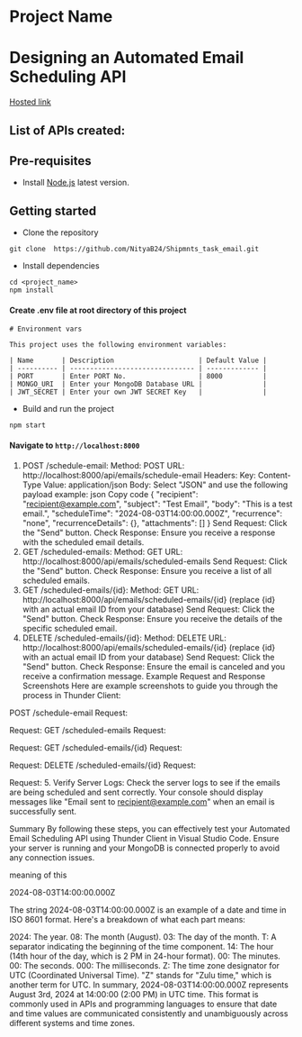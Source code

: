 # Project Name
# Designing an Automated Email Scheduling API

[Hosted link](https://shipmnts-task-email.onrender.com)

## List of APIs created:


## Pre-requisites

- Install [Node.js](https://nodejs.org/en/) latest version.

## Getting started

- Clone the repository

```
git clone  https://github.com/NityaB24/Shipmnts_task_email.git
```

- Install dependencies

```
cd <project_name>
npm install
```

#### Create .env file at root directory of this project

```
# Environment vars

This project uses the following environment variables:

| Name       | Description                     | Default Value |
| ---------- | ------------------------------- | ------------- |
| PORT       | Enter PORT No.                  | 8000          |
| MONGO_URI  | Enter your MongoDB Database URL |               |
| JWT_SECRET | Enter your own JWT SECRET Key   |               |

```

- Build and run the project

```
npm start
```

#### Navigate to `http://localhost:8000`

1. POST /schedule-email:
Method: POST
URL: http://localhost:8000/api/emails/schedule-email
Headers:
Key: Content-Type
Value: application/json
Body: Select "JSON" and use the following payload example:
json
Copy code
{
  "recipient": "recipient@example.com",
  "subject": "Test Email",
  "body": "This is a test email.",
  "scheduleTime": "2024-08-03T14:00:00.000Z",
  "recurrence": "none",
  "recurrenceDetails": {},
  "attachments": []
}
Send Request: Click the "Send" button.
Check Response: Ensure you receive a response with the scheduled email details.
2. GET /scheduled-emails:
Method: GET
URL: http://localhost:8000/api/emails/scheduled-emails
Send Request: Click the "Send" button.
Check Response: Ensure you receive a list of all scheduled emails.
3. GET /scheduled-emails/{id}:
Method: GET
URL: http://localhost:8000/api/emails/scheduled-emails/{id} (replace {id} with an actual email ID from your database)
Send Request: Click the "Send" button.
Check Response: Ensure you receive the details of the specific scheduled email.
4. DELETE /scheduled-emails/{id}:
Method: DELETE
URL: http://localhost:8000/api/emails/scheduled-emails/{id} (replace {id} with an actual email ID from your database)
Send Request: Click the "Send" button.
Check Response: Ensure the email is canceled and you receive a confirmation message.
Example Request and Response Screenshots
Here are example screenshots to guide you through the process in Thunder Client:

POST /schedule-email Request:

Request:
GET /scheduled-emails Request:

Request:
GET /scheduled-emails/{id} Request:

Request:
DELETE /scheduled-emails/{id} Request:

Request:
5. Verify Server Logs:
Check the server logs to see if the emails are being scheduled and sent correctly. Your console should display messages like "Email sent to recipient@example.com" when an email is successfully sent.

Summary
By following these steps, you can effectively test your Automated Email Scheduling API using Thunder Client in Visual Studio Code. Ensure your server is running and your MongoDB is connected properly to avoid any connection issues.

meaning of this

2024-08-03T14:00:00.000Z

The string 2024-08-03T14:00:00.000Z is an example of a date and time in ISO 8601 format. Here's a breakdown of what each part means:

2024: The year.
08: The month (August).
03: The day of the month.
T: A separator indicating the beginning of the time component.
14: The hour (14th hour of the day, which is 2 PM in 24-hour format).
00: The minutes.
00: The seconds.
000: The milliseconds.
Z: The time zone designator for UTC (Coordinated Universal Time). "Z" stands for "Zulu time," which is another term for UTC.
In summary, 2024-08-03T14:00:00.000Z represents August 3rd, 2024 at 14:00:00 (2:00 PM) in UTC time. This format is commonly used in APIs and programming languages to ensure that date and time values are communicated consistently and unambiguously across different systems and time zones.
